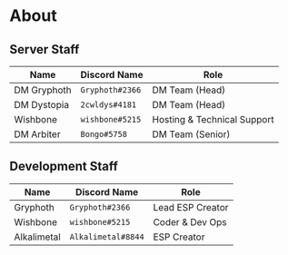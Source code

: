 # About

## Server Staff
| Name | Discord Name | Role |
| ---- | ------------ | ---- |
| DM Gryphoth | `Gryphoth#2366` | DM Team (Head) |
| DM Dystopia | `2cwldys#4181` | DM Team (Head) |
| Wishbone | `wishbone#5215` | Hosting & Technical Support |
| DM Arbiter | `Bongo#5758` | DM Team (Senior) |

## Development Staff
| Name | Discord Name | Role |
| ---- | ------------ | ---- |
| Gryphoth | `Gryphoth#2366` | Lead ESP Creator |
| Wishbone | `wishbone#5215` | Coder & Dev Ops |
| Alkalimetal | `Alkalimetal#8844` | ESP Creator |

<!-- ## Ex-Staff
| Name | Discord Name | Role |
| ---- | ------------ | ---- |
| Placeholder | `Placeholder` | Job | -->
